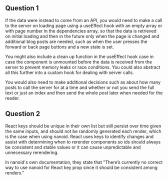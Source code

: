 ## Question 1

If the data were instead to come from an API, you would need to make a call to the server on loading page using a useEffect hook with an empty array or with page number in the dependencies array, so that the data is retrieved on initial loading and then in the future only when the page is changed and additional blog posts are needed, such as when the user presses the forward or back page buttons and a new state is set. 

You might also include a clean up function in the useEffect hook case in case the component is unmounted before the data is received from the server to prevent memory leaks or race conditions. You could also abstract all this further into a custom hook for dealing with server calls.  

 You would also need to make additional decisions such as about how many posts to call the server for at a time and whether or not you send the full text or just an index and then send the whole post later when needed for the reader. 

## Question 2

React keys should be unique in their own list but still persist over time given the same inputs, and should not be randomly generated each render, which is the case when using nanoid. React uses keys to identify changes and assist with determining when to rerender components so ids should always be consistent and stable values or it can cause unpredictable and unnecessary rerendering. 

In nanoid's own documentation, they state that "There’s currently no correct way to use nanoid for React key prop since it should be consistent among renders." 